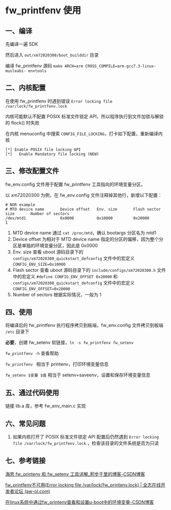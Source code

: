# fw_printfenv 使用

## 一、编译

先编译一遍 SDK

然后进入 `out/xm72020300/boot_builddir` 目录

编译 fw_printfenv 源码 `make ARCH=arm CROSS_COMPILE=arm-gcc7.3-linux-musleabi- envtools` 

## 二、内核配置

在使用 fw_printfenv 时遇到错误 `Error locking file /var/lock/fw_printfenv.lock` 

内核可能默认不配置 POSIX 标准文件锁定 API，所以程序执行到文件加锁与解锁的 flock() 时失败

在内核 menuconfig 中搜索 `CONFIG_FILE_LOCKING`，打卡如下配置，重新编译内核

```
[*] Enable POSIX file locking API
[*]   Enable Mandatory file locking (NEW)
```

## 三、修改配置文件

fw_env.config 文件用于配置 fw_printfenv 工具指向的环境变量分区。

以 xm72020300 为例，在 fw_env.config 文件注释掉其他行，新增以下配置：

```
# NOR example
# MTD device name       Device offset   Env. size       Flash sector size       Number of sectors
/dev/mtd1               0x0000          0x10000         0x20000                 1
```

1. MTD device name 通过 `cat /proc/mtd`，确认 bootargs 分区名为 mtd1
2. Device offset 为相对于 MTD device name 指定的分区的偏移，因为整个分区是单独的环境变量分区，因此是 0x0000
3. Env. size 查看 uboot 源码目录下的 `configs/xm72020300_quickstart_defconfig` 文件中的宏定义 `CONFIG_ENV_SIZE=0x10000` 
4. Flash sector 查看 uboot 源码目录下的 `include/configs/xm72020300.h` 文件中的宏定义 `#define CONFIG_ENV_OFFSET 0x20000` 和 `configs/xm72020300_quickstart_defconfig` 文件中的宏定义 `CONFIG_ENV_OFFSET=0x20000`
5. Number of sectors 根据实际情况，一般为 1

## 四、使用

将编译后的 fw_printfenv 执行程序拷贝到板端，fw_env.config 文件拷贝到板端 `/etc` 目录下

**必要**，创建 fw_setenv 软链接，`ln -s fw_printfenv fw_setenv `

`fw_printfenv -h` 查看帮助

`fw_printfenv ` 相当于 printenv，打印环境变量信息

`fw_setenv $变量 $值` 相当于 setenv+saveenv，设置和保存环境变量信息

## 五、通过代码使用

链接 lib.a 库，参考 fw_env_main.c 实现

## 六、常见问题

1. 如果内核打开了 POSIX 标准文件锁定 API 配置后仍然遇到 `Error locking file /var/lock/fw_printfenv.lock` ，检查该目录的文件系统是否为只读

## 七、参考链接

[海思 fw_printenv 和 fw_setenv 工具详解_积步千里的博客-CSDN博客](https://blog.csdn.net/m0_37383484/article/details/129561114?spm=1001.2101.3001.6650.5&utm_medium=distribute.pc_relevant.none-task-blog-2~default~CTRLIST~Rate-5-129561114-blog-124358700.235^v38^pc_relevant_anti_vip_base&depth_1-utm_source=distribute.pc_relevant.none-task-blog-2~default~CTRLIST~Rate-5-129561114-blog-124358700.235^v38^pc_relevant_anti_vip_base&utm_relevant_index=8)

[fw_printfenv不可用(Error locking file /var/lock/fw_printenv.lock) | 全志在线开发者论坛 (aw-ol.com)](https://bbs.aw-ol.com/topic/2923/fw_printfenv不可用-error-locking-file-var-lock-fw_printenv-lock)

[在linux系统中通过fw_printenv查看和设置u-boot中的环境变量-CSDN博客](https://blog.csdn.net/xl19862005/article/details/118342662)
